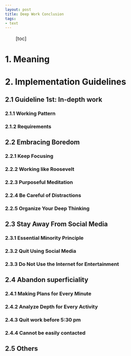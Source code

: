 ```yaml
---
layout: post
title: Deep Work Conclusion
tags: 
- text
---
```


<style>
  p{
    font-size:16px;
    line-height:1.5em;
    text-indent:35px;
  }
</style>

[toc]
# 1.  Meaning
# 2.  Implementation Guidelines
## 2.1  Guideline 1st: In-depth work
### 2.1.1  Working Pattern
### 2.1.2  Requirements
## 2.2  Embracing Boredom
### 2.2.1  Keep Focusing
### 2.2.2	Working like Roosevelt
### 2.2.3	Purposeful Meditation
### 2.2.4	Be Careful of Distractions
### 2.2.5	Organize Your Deep Thinking
## 2.3  Stay Away From Social Media
### 2.3.1  Essential Minority Principle
### 2.3.2	Quit Using Social Media
### 2.3.3	Do Not Use the Internet for Entertainment
## 2.4  Abandon superficiality
### 2.4.1  Making Plans for Every Minute
### 2.4.2	Analyze Depth for Every Activity
### 2.4.3	Quit work before 5:30 pm
### 2.4.4	Cannot be easily contacted
## 2.5  Others


